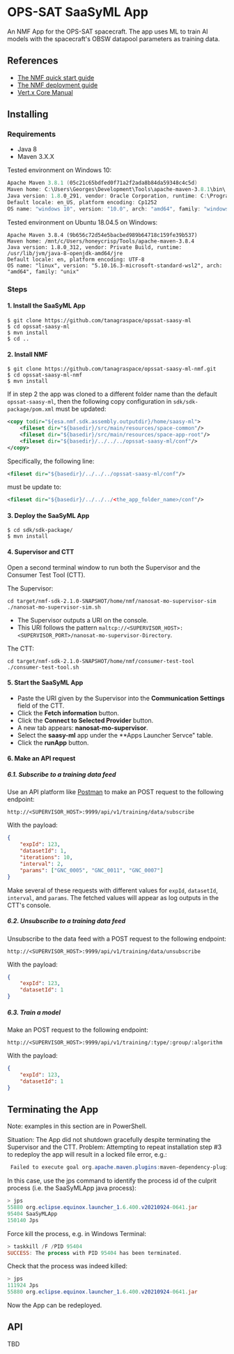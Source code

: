# OPS-SAT SaaSyML App
An NMF App for the OPS-SAT spacecraft. The app uses ML to train AI models with the spacecraft's OBSW datapool parameters as training data. 

## References
- [The NMF quick start guide](https://nanosat-mo-framework.readthedocs.io/en/latest/quickstart.html)
- [The NMF deployment guide](https://nanosat-mo-framework.readthedocs.io/en/latest/apps/packaging.html)
- [Vert.x Core Manual](https://vertx.io/docs/vertx-core/java/)

## Installing

### Requirements
- Java 8
- Maven 3.X.X

Tested environment on Windows 10:
```powershell
Apache Maven 3.8.1 (05c21c65bdfed0f71a2f2ada8b84da59348c4c5d)
Maven home: C:\Users\Georges\Development\Tools\apache-maven-3.8.1\bin\..
Java version: 1.8.0_291, vendor: Oracle Corporation, runtime: C:\Program Files\Java\jdk1.8.0_291\jre
Default locale: en_US, platform encoding: Cp1252
OS name: "windows 10", version: "10.0", arch: "amd64", family: "windows"
```

Tested environment on Ubuntu 18.04.5 on Windows:
```shell
Apache Maven 3.8.4 (9b656c72d54e5bacbed989b64718c159fe39b537)
Maven home: /mnt/c/Users/honeycrisp/Tools/apache-maven-3.8.4
Java version: 1.8.0_312, vendor: Private Build, runtime: /usr/lib/jvm/java-8-openjdk-amd64/jre
Default locale: en, platform encoding: UTF-8
OS name: "linux", version: "5.10.16.3-microsoft-standard-wsl2", arch: "amd64", family: "unix"
```

### Steps

#### 1. Install the SaaSyML App
```shell
$ git clone https://github.com/tanagraspace/opssat-saasy-ml
$ cd opssat-saasy-ml
$ mvn install
$ cd ..
```



#### 2. Install NMF
```shell
$ git clone https://github.com/tanagraspace/opssat-saasy-ml-nmf.git
$ cd opssat-saasy-ml-nmf
$ mvn install
```

If in step 2 the app was cloned to a different folder name than the default `opssat-saasy-ml`, then the following copy configuration in `sdk/sdk-package/pom.xml` must be updated:

```xml
<copy todir="${esa.nmf.sdk.assembly.outputdir}/home/saasy-ml">
    <fileset dir="${basedir}/src/main/resources/space-common"/>
    <fileset dir="${basedir}/src/main/resources/space-app-root"/>
    <fileset dir="${basedir}/../../../opssat-saasy-ml/conf"/>
</copy>
```

Specifically, the following line:

```xml
<fileset dir="${basedir}/../../../opssat-saasy-ml/conf"/>
```

must be update to:

```xml
<fileset dir="${basedir}/../../../<the_app_folder_name>/conf"/>
```

#### 3. Deploy the SaaSyML App
```shell
$ cd sdk/sdk-package/
$ mvn install
```

#### 4. Supervisor and CTT
Open a second terminal window to run both the Supervisor and the Consumer Test Tool (CTT).

The Supervisor:
```shell
cd target/nmf-sdk-2.1.0-SNAPSHOT/home/nmf/nanosat-mo-supervisor-sim
./nanosat-mo-supervisor-sim.sh 
```

- The Supervisor outputs a URI on the console.
- This URI follows the pattern `maltcp://<SUPERVISOR_HOST>:<SUPERVISOR_PORT>/nanosat-mo-supervisor-Directory`.

The CTT:
```shell
cd target/nmf-sdk-2.1.0-SNAPSHOT/home/nmf/consumer-test-tool
./consumer-test-tool.sh
```

#### 5. Start the SaaSyML App
- Paste the URI given by the Supervisor into the **Communication Settings** field of the CTT.
- Click the **Fetch information** button.
- Click the **Connect to Selected Provider** button.
- A new tab appears: **nanosat-mo-supervisor**. 
- Select the **saasy-ml** app under the **Apps Launcher Servce" table.
- Click the **runApp** button.

#### 6. Make an API request

##### 6.1. Subscribe to a training data feed
Use an API platform like [Postman](https://www.postman.com/) to make an POST request to the following endpoint:
```
http://<SUPERVISOR_HOST>:9999/api/v1/training/data/subscribe
```

With the payload:
```json
{
    "expId": 123,
    "datasetId": 1,
    "iterations": 10,
    "interval": 2,
    "params": ["GNC_0005", "GNC_0011", "GNC_0007"]
}
```

Make several of these requests with different values for `expId`, `datasetId`, `interval`, and `params`. The fetched values will appear as log outputs in the CTT's console.

##### 6.2. Unsubscribe to a training data feed
Unsubscribe to the data feed with a POST request to the following endpoint:
```
http://<SUPERVISOR_HOST>:9999/api/v1/training/data/unsubscribe
```

With the payload:
```json
{
    "expId": 123,
    "datasetId": 1
}
```

##### 6.3. Train a model
Make an POST request to the following endpoint:
```
http://<SUPERVISOR_HOST>:9999/api/v1/training/:type/:group/:algorithm
```

With the payload:
```json
{
    "expId": 123,
    "datasetId": 1
}
```

## Terminating the App
Note: examples in this section are in PowerShell.

Situation: The App did not shutdown gracefully despite terminating the Supervisor and the CTT. 
Problem: Attempting to repeat installation step #3 to redeploy the app will result in a locked file error, e.g.:

```powershell
 Failed to execute goal org.apache.maven.plugins:maven-dependency-plugin:3.1.0:copy-dependencies (copy-dependencies) on project package: Error copying artifact from C:\Users\honeycrisp\.m2\repository\com\tanagraspace\nmf\apps\saasy-ml\2.1.0-SNAPSHOT\saasy-ml-2.1.0-SNAPSHOT.jar to C:\Users\honeycrisp\Dev\Tanagra\ESA\opssat\saasy-ml\opssat-saasy-ml-nmf\sdk\sdk-package\target\nmf-sdk-2.1.0-SNAPSHOT\home\nmf\lib\saasy-ml-2.1.0-SNAPSHOT.jar: C:\Users\honeycrisp\Dev\Tanagra\ESA\opssat\saasy-ml\opssat-saasy-ml-nmf\sdk\sdk-package\target\nmf-sdk-2.1.0-SNAPSHOT\home\nmf\lib\saasy-ml-2.1.0-SNAPSHOT.jar: The process cannot access the file because it is being used by another process. -> [Help 1]
```

In this case, use the jps command to identify the process id of the culprit process (i.e. the SaaSyMLApp java process):
```powershell
> jps
55880 org.eclipse.equinox.launcher_1.6.400.v20210924-0641.jar
95404 SaaSyMLApp
150140 Jps
```

Force kill the process, e.g. in Windows Terminal:
```powershell
> taskkill /F /PID 95404
SUCCESS: The process with PID 95404 has been terminated.
```

Check that the process was indeed killed:
```powershell
> jps
111924 Jps
55880 org.eclipse.equinox.launcher_1.6.400.v20210924-0641.jar
```

Now the App can be redeployed.

## API
TBD


